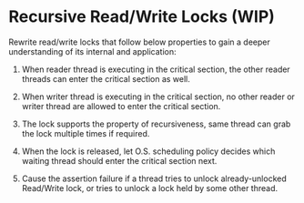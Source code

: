 # Recursive Read/Write Locks (WIP)

Rewrite read/write locks that follow below properties to gain a deeper understanding of its internal and application:

1. When reader thread is executing in the critical section, the other reader threads can enter the critical section as well.

2. When writer thread is executing in the critical section, no other reader or writer thread are allowed to enter the critical section.

3. The lock supports the property of recursiveness, same thread can grab the lock multiple times if required.

4. When the lock is released, let O.S. scheduling policy decides which waiting thread should enter the critical section next.

5. Cause the assertion failure if a thread tries to unlock already-unlocked Read/Write lock, or tries to unlock a lock held by some other thread.
